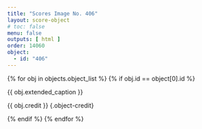 ```yaml
---
title: "Scores Image No. 406"
layout: score-object
# toc: false
menu: false
outputs: [ html ]
order: 14060
object:
  - id: "406"
---
```


{% for obj in objects.object_list %}
{% if obj.id == object[0].id %}

{{ obj.extended_caption }}

{{ obj.credit }} {.object-credit}

{% endif %}
{% endfor %}
